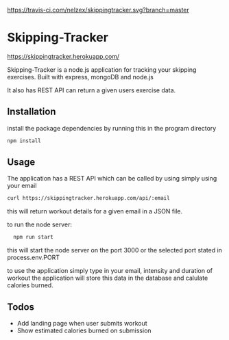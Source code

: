 https://travis-ci.com/nelzex/skippingtracker.svg?branch=master

# Skipping-Tracker

https://skippingtracker.herokuapp.com/

Skipping-Tracker is a node.js application for tracking your skipping exercises.
Built with express, mongoDB and node.js

It also has REST API can return a given users exercise data.

## Installation
install the package dependencies by running this in the program directory
```bash
npm install
```

## Usage
The application has a REST API which can be called by using simply using your email

```bash
curl https://skippingtracker.herokuapp.com/api/:email
```
this will return workout details for a given email in a JSON file.

to run the node server:
```bash
  npm run start
```
this will start the node server on the port 3000 or the selected port stated in process.env.PORT


to use the application simply type in your email, intensity and duration of workout
the application will store this data in the database and calulate calories burned.

## Todos

- Add landing page when user submits workout
- Show estimated calories burned on submission

